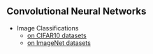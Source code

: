 ## Convolutional Neural Networks

- Image Classifications
    - [on CIFAR10 datasets](cifar10)
    - [on ImageNet datasets]()